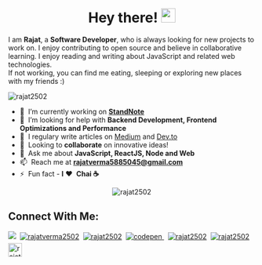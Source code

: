 <h1 align="center">Hey there! <img src="https://github.com/sciencepal/sciencepal/blob/master/assets/Hi.gif" width="29px"></h1>
<p>I am <b>Rajat</b>, a <b>Software Developer</b>,  who is always looking for new projects to work on. I enjoy contributing to open source and believe in collaborative learning. I enjoy reading and writing about JavaScript and related web technologies.</br>
If not working, you can find me eating, sleeping or exploring new places with my friends :)</p>

<p align="left"> <img src="https://komarev.com/ghpvc/?username=rajat2502" alt="rajat2502" /> </p>

- 🔭 &nbsp;I’m currently working on **[StandNote](https://github.com/ajat2502/StandNote)**
- 🤔 &nbsp;I’m looking for help with **Backend Development, Frontend Optimizations and Performance**
- 📝 &nbsp;I regulary write articles on [Medium](https://medium.com/@rajat2502) and [Dev.to](https://dev.to/rajat2502)
- 🤝 &nbsp;Looking to **collaborate** on innovative ideas!
- 💬 &nbsp;Ask me about **JavaScript, ReactJS, Node and Web**
- 📫 &nbsp;Reach me at **rajatverma5885045@gmail.com**
- ⚡ &nbsp;Fun fact - **I** ❤️&nbsp; **Chai ☕**

<p align="center"> <img src="https://github-readme-stats.vercel.app/api?username=rajat2502&show_icons=true" alt="rajat2502" /> </p>

## Connect With Me:

<a href="mailto:rajatverma5885045@gmail.com"><img src="https://img.shields.io/badge/Gmail-D14836?style=for-the-badge&logo=gmail&logoColor=white" /></a>&nbsp;
<a href="https://twitter.com/rajatverma2502"><img src="https://img.shields.io/badge/Twitter-1DA1F2?style=for-the-badge&logo=twitter&logoColor=white" alt="rajatverma2502" /></a>&nbsp;
<a href="https://linkedin.com/in/rajat2502"><img src="https://img.shields.io/badge/LinkedIn-0077B5?style=for-the-badge&logo=linkedin&logoColor=white" alt="rajat2502" /></a>&nbsp;
<a href="https://codepen.com/rajatverma2502" target="_blank"><img src="https://img.shields.io/badge/codepen-%23131417.svg?&style=for-the-badge&logo=codepen&logoColor=white" alt=codepen style="margin-bottom: 5px;" />
</a>&nbsp;
<a href="https://medium.com/@rajat2502"><img src="https://img.shields.io/badge/Medium-12100E?style=for-the-badge&logo=medium&logoColor=white" alt="rajat2502"/></a>&nbsp;
<a href="https://dev.to/rajat2502"><img src="https://img.shields.io/badge/dev.to-0A0A0A?style=for-the-badge&logo=dev.to&logoColor=white" alt="rajat2502" /></a>&nbsp;
<a href="https://stackoverflow.com/users/10812309/rajat-verma"><img src="https://aleen42.github.io/badges/src/stackoverflow.svg" alt="rajat2502" height="28" /></a>




